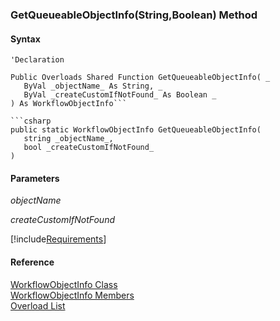 ﻿### GetQueueableObjectInfo(String,Boolean) Method

#### Syntax

```vbnet
'Declaration

Public Overloads Shared Function GetQueueableObjectInfo( _
   ByVal _objectName_ As String, _
   ByVal _createCustomIfNotFound_ As Boolean _
) As WorkflowObjectInfo```

```csharp
public static WorkflowObjectInfo GetQueueableObjectInfo( 
   string _objectName_,
   bool _createCustomIfNotFound_
)
```

#### Parameters

_objectName_

_createCustomIfNotFound_

[!include[Requirements](../partials/requirements.md)]

#### Reference

[WorkflowObjectInfo Class](fcSDK~FChoice.Foundation.Clarify.WorkflowObjectInfo.md)  
[WorkflowObjectInfo Members](fcSDK~FChoice.Foundation.Clarify.WorkflowObjectInfo_members.md)  
[Overload List](fcSDK~FChoice.Foundation.Clarify.WorkflowObjectInfo~GetQueueableObjectInfo.md)